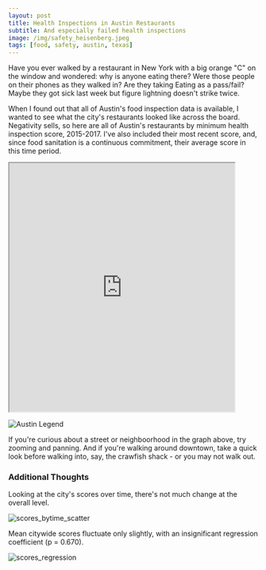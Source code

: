 ```yaml
---
layout: post
title: Health Inspections in Austin Restaurants
subtitle: And especially failed health inspections
image: /img/safety_heisenberg.jpeg
tags: [food, safety, austin, texas]
---
```


Have you ever walked by a restaurant in New York with a big orange "C" on the window and wondered: why is anyone eating there? Were those people on their phones as they walked in? Are they taking Eating as a pass/fail? Maybe they got sick last week but figure lightning doesn't strike twice.

When I found out that all of Austin's food inspection data is available, I wanted to see what the city's restaurants looked like across the board. Negativity sells, so here are all of Austin's restaurants by minimum health inspection score, 2015-2017. I've also included their most recent score, and, since food sanitation is a continuous commitment, their average score in this time period.



<style> .responsive-wrap iframe{ max-width: 100%;} </style>
<iframe src="https://public.tableau.com/views/AustinRestaurantInspections_3/Dashboard1?:showVizHome=no&:embed=true" width="90%" height="500"></iframe>


<!-- Austin Legend -->
![Austin Legend](http://mattdorros.com/img/austin_legend.jpg)

If you're curious about a street or neighboorhood in the graph above, try zooming and panning. And if you're walking around downtown, take a quick look before walking into, say, the crawfish shack - or you may not walk out.



### Additional Thoughts

Looking at the city's scores over time, there's not much change at the overall level. 

![scores_bytime_scatter](http://mattdorros.com/img/scores_bytime_scatter.jpg)

Mean citywide scores fluctuate only slightly, with an insignificant regression coefficient (p = 0.670).

![scores_regression](http://mattdorros.com/img/scores_regression.jpg)



